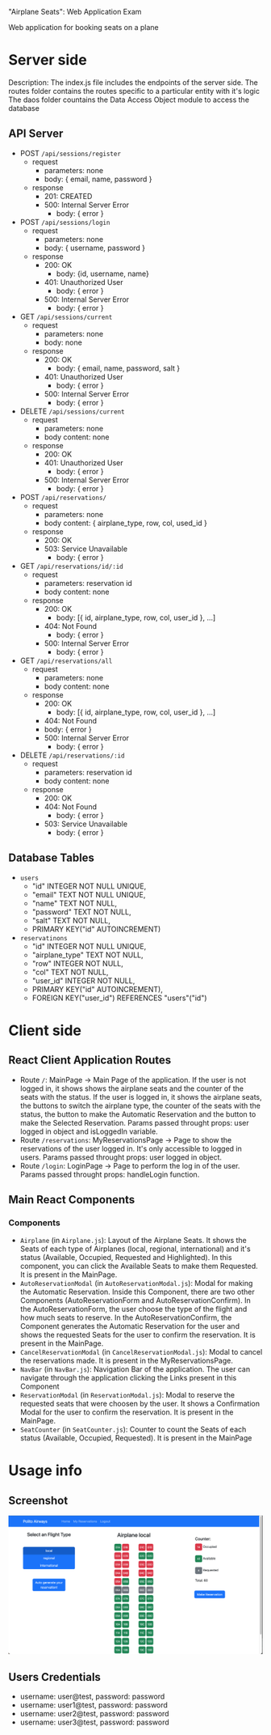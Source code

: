 "Airplane Seats": Web Application Exam

Web application for booking seats on a plane

# Server side

Description:
The index.js file includes the endpoints of the server side.
The routes folder contains the routes specific to a particular entity with it's logic
The daos folder countains the Data Access Object module to access the database

## API Server

- POST `/api/sessions/register`
  - request
    - parameters: none
    - body: { email, name, password }
  - response
    - 201: CREATED
    - 500: Internal Server Error
      - body: { error }
- POST `/api/sessions/login`
  - request
    - parameters: none
    - body: { username, password }
  - response
    - 200: OK
      - body: {id, username, name}
    - 401: Unauthorized User
      - body: { error }
    - 500: Internal Server Error
      - body: { error }
- GET `/api/sessions/current`
  - request
    - parameters: none
    - body: none
  - response
    - 200: OK
      - body: { email, name, password, salt }
    - 401: Unauthorized User
      - body: { error }
    - 500: Internal Server Error
      - body: { error }
- DELETE `/api/sessions/current`
  - request
    - parameters: none
    - body content: none
  - response
    - 200: OK
    - 401: Unauthorized User
      - body: { error }
    - 500: Internal Server Error
      - body: { error }
- POST `/api/reservations/`
  - request
    - parameters: none
    - body content: { airplane_type, row, col, used_id }
  - response
    - 200: OK
    - 503: Service Unavailable
      - body: { error }
- GET `/api/reservations/id/:id`
  - request
    - parameters: reservation id
    - body content: none
  - response
    - 200: OK
      - body: [{ id, airplane_type, row, col, user_id }, ...]
    - 404: Not Found
      - body: { error }
    - 500: Internal Server Error
      - body: { error }
- GET `/api/reservations/all`
  - request
    - parameters: none
    - body content: none
  - response
    - 200: OK
      - body: [{ id, airplane_type, row, col, user_id }, ...]
    - 404: Not Found
    - body: { error }
    - 500: Internal Server Error
      - body: { error }
- DELETE `/api/reservations/:id`
  - request
    - parameters: reservation id
    - body content: none
  - response
    - 200: OK
    - 404: Not Found
      - body: { error }
    - 503: Service Unavailable
      - body: { error }

## Database Tables

- `users`
  - "id" INTEGER NOT NULL UNIQUE,
  - "email" TEXT NOT NULL UNIQUE,
  - "name" TEXT NOT NULL,
  - "password" TEXT NOT NULL,
  - "salt" TEXT NOT NULL,
  - PRIMARY KEY("id" AUTOINCREMENT)
- `reservatinons`
  - "id" INTEGER NOT NULL UNIQUE,
  - "airplane_type" TEXT NOT NULL,
  - "row" INTEGER NOT NULL,
  - "col" TEXT NOT NULL,
  - "user_id" INTEGER NOT NULL,
  - PRIMARY KEY("id" AUTOINCREMENT),
  - FOREIGN KEY("user_id") REFERENCES "users"("id")

# Client side

## React Client Application Routes

- Route `/`: MainPage -> Main Page of the application. If the user is not logged in, it shows shows the airplane seats and the counter of the seats with the status. If the user is logged in, it shows the airplane seats, the buttons to switch the airplane type, the counter of the seats with the status, the button to make the Automatic Reservation and the button to make the Selected Reservation. Params passed throught props: user logged in object and isLoggedIn variable.
- Route `/reservations`: MyReservationsPage -> Page to show the reservations of the user logged in. It's only accessible to logged in users. Params passed throught props: user logged in object.
- Route `/login`: LoginPage -> Page to perform the log in of the user. Params passed throught props: handleLogin function.

## Main React Components

### Components

- `Airplane` (in `Airplane.js`): Layout of the Airplane Seats. It shows the Seats of each type of Airplanes (local, regional, international) and it's status (Available, Occupied, Requested and Highlighted). In this component, you can click the Available Seats to make them Requested. It is present in the MainPage.
- `AutoReservationModal` (in `AutoReservationModal.js`): Modal for making the Automatic Reservation. Inside this Component, there are two other Components (AutoReservationForm and AutoReservationConfirm). In the AutoReservationForm, the user choose the type of the flight and how much seats to reserve. In the AutoReservationConfirm, the Component generates the Automatic Reservation for the user and shows the requested Seats for the user to confirm the reservation. It is present in the MainPage.
- `CancelReservationModal` (in `CancelReservationModal.js`): Modal to cancel the reservations made. It is present in the MyReservationsPage.
- `NavBar` (in `NavBar.js`): Navigation Bar of the application. The user can navigate through the application clicking the Links present in this Component
- `ReservationModal` (in `ReservationModal.js`): Modal to reserve the requested seats that were choosen by the user. It shows a Confirmation Modal for the user to confirm the reservation. It is present in the MainPage.
- `SeatCounter` (in `SeatCounter.js`): Counter to count the Seats of each status (Available, Occupied, Requested). It is present in the MainPage

# Usage info

## Screenshot

![Screenshot](./img/screenshot.png)

## Users Credentials

- username: user@test, password: password
- username: user1@test, password: password
- username: user2@test, password: password
- username: user3@test, password: password
